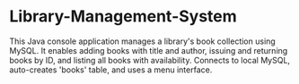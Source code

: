 # Library-Management-System
This Java console application manages a library's book collection using MySQL. It enables adding books with title and author, issuing and returning books by ID, and listing all books with availability. Connects to local MySQL, auto-creates 'books' table, and uses a menu interface.
